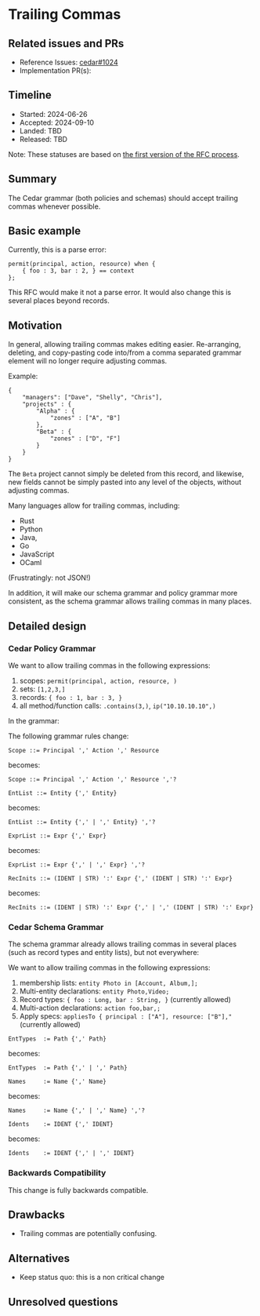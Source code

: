 # Trailing Commas

## Related issues and PRs

- Reference Issues: [cedar#1024](https://github.com/cedar-policy/cedar/issues/1024)
- Implementation PR(s):

## Timeline

- Started: 2024-06-26
- Accepted: 2024-09-10
- Landed: TBD
- Released: TBD

Note: These statuses are based on [the first version of the RFC process](./../archive/process-v1/README.md).

## Summary

The Cedar grammar (both policies and schemas) should accept trailing
commas whenever possible.

## Basic example

Currently, this is a parse error:
```
permit(principal, action, resource) when {
    { foo : 3, bar : 2, } == context  
};
```
This RFC would make it not a parse error. 
It would also change this is several places beyond records.

## Motivation

In general, allowing trailing commas makes editing easier.
Re-arranging, deleting, and copy-pasting code into/from a comma
separated grammar element will no longer require adjusting commas.

Example:
```
{
    "managers": ["Dave", "Shelly", "Chris"],
    "projects" : {
        "Alpha" : {
            "zones" : ["A", "B"]
        },
        "Beta" : {
            "zones" : ["D", "F"]
        }
    }
}
```
The `Beta` project cannot simply be deleted from this record, and
likewise, new fields cannot be simply pasted into any level of the
objects, without adjusting commas.

Many languages allow for trailing commas, including:
* Rust
* Python
* Java,
* Go
* JavaScript
* OCaml

(Frustratingly: not JSON!)

In addition, it will make our schema grammar and policy grammar more
consistent, as the schema grammar allows trailing commas in many places.

## Detailed design

### Cedar Policy Grammar

We want to allow trailing commas in the following expressions:
1. scopes: `permit(principal, action, resource, )` 
2. sets: `[1,2,3,]`
3. records: `{ foo : 1, bar : 3, }`
4. all method/function calls: `.contains(3,)`, `ip("10.10.10.10",)`

In the grammar:

The following grammar rules change:
```
Scope ::= Principal ',' Action ',' Resource
```
becomes:
```
Scope ::= Principal ',' Action ',' Resource ','?
```

```
EntList ::= Entity {',' Entity}
```
becomes:
```
EntList ::= Entity {',' | ',' Entity} ','?
```

```
ExprList ::= Expr {',' Expr}
```
becomes:
```
ExprList ::= Expr {',' | ',' Expr} ','?
```

```
RecInits ::= (IDENT | STR) ':' Expr {',' (IDENT | STR) ':' Expr}
```
becomes:
```
RecInits ::= (IDENT | STR) ':' Expr {',' | ',' (IDENT | STR) ':' Expr}
```

### Cedar Schema Grammar
The schema grammar already allows trailing commas in several places
(such as record types and entity lists), but not everywhere:

We want to allow trailing commas in the following expressions:
1. membership lists: `entity Photo in [Account, Album,];`
2. Multi-entity declarations: `entity Photo,Video;`
3. Record types: `{ foo : Long, bar : String, }` (currently allowed)
4. Multi-action declarations: `action foo,bar,;`
5. Apply specs: `appliesTo { principal : ["A"], resource: ["B"],"`
   (currently allowed)


```
EntTypes  := Path {',' Path}
```
becomes:

```
EntTypes  := Path {',' | ',' Path}
```

```
Names     := Name {',' Name}
```
becomes:
```
Names     := Name {',' | ',' Name} ','?
```

```
Idents    := IDENT {',' IDENT}
```
becomes:
```
Idents    := IDENT {',' | ',' IDENT}
```


### Backwards Compatibility 
This change is fully backwards compatible. 

## Drawbacks

* Trailing commas are potentially confusing.

## Alternatives

* Keep status quo: this is a non critical change

## Unresolved questions
